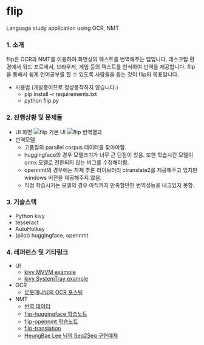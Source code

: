 # flip
Language study application using OCR, NMT

### 1. 소개
flip은 OCR과 NMT를 이용하여 화면상의 텍스트를 번역해주는 앱입니다. 데스크탑 환경에서 워드 프로세서, 브라우저, 게임 등의 텍스트를 인식하여 번역을 제공합니다. flip을 통해서 쉽게 언어공부를 할 수 있도록 사람들을 돕는 것이 flip의 목표입니다.

 - 사용법 (개발중이므로 정상동작하지 않습니다.)
    - pip install -r requirements.txt
    - python flip.py
  
### 2. 진행상황 및 문제들
 - UI 화면
    ![flip 기본 UI](https://img1.daumcdn.net/thumb/R1280x0/?scode=mtistory2&fname=https%3A%2F%2Fblog.kakaocdn.net%2Fdn%2FbtNISQ%2FbtqIVIhqs39%2F3k0NL7QQKKqfxRrN66bCf1%2Fimg.png)
    ![flip 번역결과](https://img1.daumcdn.net/thumb/R1280x0/?scode=mtistory2&fname=https%3A%2F%2Fblog.kakaocdn.net%2Fdn%2FbVkthJ%2FbtqIVHQlYr8%2FfgwFMMa9RJemFzKY03DTz1%2Fimg.png)
 - 번역모델
    - 고품질의 parallel corpus 데이터를 찾아야함.
    - huggingface의 경우 모델크기가 너무 큰 단점이 있음. 또한 학습시킨 모델이 onnx 모델로 전환되지 않는 버그를 수정해야함.
    - opennmt의 경우에는 자체 추론 라이브러리 ctranslate2를 제공해주고 있지만 windows 버전을 제공해주지 않음.
    - 직접 학습시키는 모델의 경우 아직까지 만족할만한 번역성능을 내고있지 못함.

### 3. 기술스택
 - Python kivy
 - tesseract
 - AutoHotkey
 - (pilot) huggingface, opennmt

### 4. 레퍼런스 및 기타링크
 - UI
    - [kivy MVVM example](https://github.com/rafalo1333/KivyExampleMVVMPhotosApp)
    - [kivy SystemTray example](https://github.com/twister077/KivySystemTrayApp)
 - OCR
    - [로봇매냐님의 OCR 포스팅](https://blog.naver.com/PostView.nhn?blogId=monkey5255&logNo=221598376164&from=search&redirect=Log&widgetTypeCall=true&directAccess=false)
 - NMT
    - [번역 데이터](https://github.com/jungyeul/korean-parallel-corpora)
    - [flip-huggingface 학습노트](https://colab.research.google.com/drive/18yLBjDQ6uZYKzz1aeZTIUvw0wFDWOn6X?usp=sharing)
    - [flip-opennmt 학습노트](https://colab.research.google.com/drive/1atmKcbQIvTy9drMnAxFhLWWneDO1TL_R?usp=sharing)
    - [flip-translation](https://github.com/youlive789/flip-translation)
    - [HeungBae Lee 님의 Seq2Seq 구현예제](https://heung-bae-lee.github.io/2020/01/22/deep_learning_11/)